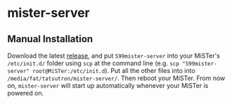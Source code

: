 # mister-server

## Manual Installation

Download the latest [release](https://github.com/tatsutron/mister-server/releases), and put `S99mister-server` into your MiSTer's `/etc/init.d/` folder using `scp` at the command line (e.g. `scp "S99mister-server" root@MiSTer:/etc/init.d`). Put all the other files into into `/media/fat/tatsutron/mister-server/`. Then reboot your MiSTer. From now on, `mister-server` will start up automatically whenever your MiSTer is powered on.
